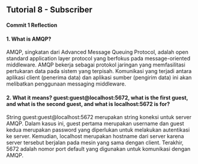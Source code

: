 ## Tutorial 8 - Subscriber

#### Commit 1 Reflection
#### 1. What is AMQP?
AMQP, singkatan dari Advanced Message Queuing Protocol, adalah open standard application layer protocol yang berfokus pada message-oriented middleware. AMQP bekerja sebagai protokol jaringan yang memfasilitasi pertukaran data pada sistem yang terpisah. Komunikasi yang terjadi antara aplikasi client (penerima data) dan aplikasi sumber (pengirim data) ini akan melibatkan penggunaan messaging middleware.

#### 2. What it means? guest:guest@localhost:5672, what is the first guest, and what is the second guest, and what is localhost:5672 is for?
String guest:guest@localhost:5672 merupakan string koneksi untuk server AMQP. Dalam kasus ini, guest pertama merupakan username dan guest kedua merupakan password yang diperlukan untuk melakukan autentikasi ke server. Kemudian, localhost merupakan hostname dari server karena server tersebut berjalan pada mesin yang sama dengan client. Terakhir, 5672 adalah nomor port default yang digunakan untuk komunikasi dengan AMQP.